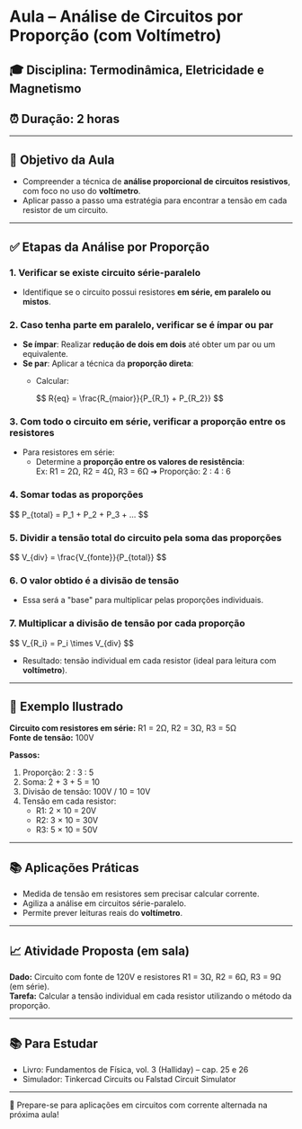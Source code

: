 # Aula – Análise de Circuitos por Proporção (com Voltímetro)

## 🎓 Disciplina: Termodinâmica, Eletricidade e Magnetismo  
## ⏰ Duração: 2 horas  

---

## 🔬 Objetivo da Aula
- Compreender a técnica de **análise proporcional de circuitos resistivos**, com foco no uso do **voltímetro**.  
- Aplicar passo a passo uma estratégia para encontrar a tensão em cada resistor de um circuito.

---

## ✅ Etapas da Análise por Proporção

### **1. Verificar se existe circuito série-paralelo**
- Identifique se o circuito possui resistores **em série, em paralelo ou mistos**.

### **2. Caso tenha parte em paralelo, verificar se é ímpar ou par**
- **Se ímpar**: Realizar **redução de dois em dois** até obter um par ou um equivalente.
- **Se par**: Aplicar a técnica da **proporção direta**:
  - Calcular:

    \$$ R{eq} = \frac{R_{maior}}{P_{R_1} + P_{R_2}} \$$

### **3. Com todo o circuito em série, verificar a proporção entre os resistores**
- Para resistores em série:
  - Determine a **proporção entre os valores de resistência**:  
    Ex: R1 = 2Ω, R2 = 4Ω, R3 = 6Ω  ➔ Proporção: 2 : 4 : 6

### **4. Somar todas as proporções**
\$$ P_{total} = P_1 + P_2 + P_3 + … \$$

### **5. Dividir a tensão total do circuito pela soma das proporções**
\$$ V_{div} = \frac{V_{fonte}}{P_{total}} \$$

### **6. O valor obtido é a divisão de tensão**
- Essa será a "base" para multiplicar pelas proporções individuais.

### **7. Multiplicar a divisão de tensão por cada proporção**
\$$ V_{R_i} = P_i \times V_{div} \$$
- Resultado: tensão individual em cada resistor (ideal para leitura com **voltímetro**).

---

## 🔧 Exemplo Ilustrado
**Circuito com resistores em série:** R1 = 2Ω, R2 = 3Ω, R3 = 5Ω  
**Fonte de tensão:** 100V

**Passos:**
1. Proporção: 2 : 3 : 5
2. Soma: 2 + 3 + 5 = 10
3. Divisão de tensão: 100V / 10 = 10V
4. Tensão em cada resistor:
   - R1: 2 × 10 = 20V
   - R2: 3 × 10 = 30V
   - R3: 5 × 10 = 50V

---

## 📚 Aplicações Práticas
- Medida de tensão em resistores sem precisar calcular corrente.
- Agiliza a análise em circuitos série-paralelo.
- Permite prever leituras reais do **voltímetro**.

---

## 📈 Atividade Proposta (em sala)
**Dado:** Circuito com fonte de 120V e resistores R1 = 3Ω, R2 = 6Ω, R3 = 9Ω (em série).  
**Tarefa:** Calcular a tensão individual em cada resistor utilizando o método da proporção.

---

## 📚 Para Estudar
- Livro: Fundamentos de Física, vol. 3 (Halliday) – cap. 25 e 26
- Simulador: Tinkercad Circuits ou Falstad Circuit Simulator

---

📙 Prepare-se para aplicações em circuitos com corrente alternada na próxima aula!

